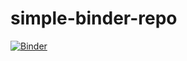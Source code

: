 # simple-binder-repo

[![Binder](https://notebooks-test.gesis.org/services/binder/badge.svg)](https://notebooks-test.gesis.org/services/binder/v2/gh/bitnik/simple-binder-repo/master)

